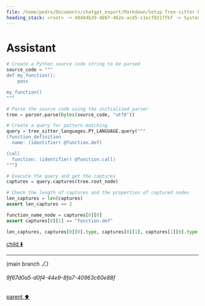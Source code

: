 ```yaml
---
file: /home/pedro/Documents/chatgpt_export/Markdown/Setup Tree-sitter Python parser.md
heading_stack: <root> -> 48404b29-4887-462e-acd5-c1ecf0317fbf -> System -> 116c69b9-0217-4c43-bedc-42dcbf0f826d -> System -> aaa2b2b9-a972-49a4-8072-387253454bc2 -> User -> 65ebe623-cb59-4071-a891-b0ecac4a7299 -> Assistant -> 3b9d8f44-31ea-4a18-a85c-2144c2c1c659 -> Tool -> 74a3cf29-c1fc-4242-817b-f8e9f83315ef -> Assistant -> 8801ae9a-ded1-475a-a3e9-bd817697ad99 -> Tool -> 133fb8b4-7853-4484-b203-3efbc6ed24b1 -> Assistant -> aaa293e9-a16a-4dcb-bf1e-e1a857731e97 -> User -> 953ccdca-be2f-4765-bdf5-13151dff1986 -> Assistant
---
```

# Assistant

```python
# Create a Python source code string to be parsed
source_code = """
def my_function():
    pass

my_function()
"""

# Parse the source code using the initialized parser
tree = parser.parse(bytes(source_code, "utf8"))

# Create a query for pattern matching
query = tree_sitter_languages.PY_LANGUAGE.query("""
(function_definition
  name: (identifier) @function.def)

(call
  function: (identifier) @function.call)
""")

# Execute the query and get the captures
captures = query.captures(tree.root_node)

# Check the length of captures and the properties of captured nodes
len_captures = len(captures)
assert len_captures == 2

function_name_node = captures[0][0]
assert captures[0][1] == "function.def"

len_captures, captures[0][0].type, captures[0][1], captures[1][0].type, captures[1][1]
```

[child ⬇️](#9f67d0a5-d0f4-44e9-8fa7-40963c60e88f)

---

(main branch ⎇)
###### 9f67d0a5-d0f4-44e9-8fa7-40963c60e88f
[parent ⬆️](#953ccdca-be2f-4765-bdf5-13151dff1986)
